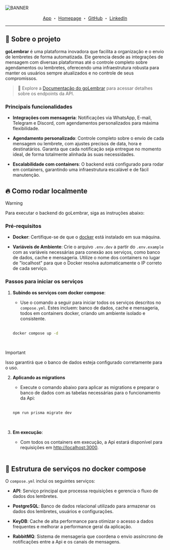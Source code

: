 ![BANNER](https://i.ibb.co/VJSdkHn/golembrar.png)

<p align="center">
<a href="https://app.golembrar.com" target="_blank">App</a>
・
<a href="https://golembrar.com" target="_blank">Homepage</a>
・
<a href="https://github.com/goLembrar" target="_blank">GitHub</a>
・
<a href="https://www.linkedin.com/company/golembrar" target="_blank">LinkedIn</a>
</p>

---

## 💭 Sobre o projeto

**goLembrar** é uma plataforma inovadora que facilita a organização e o envio de lembretes de forma automatizada. Ele gerencia desde as integrações de mensagem com diversas plataformas até o controle completo sobre agendamentos ou lembretes, oferecendo uma infraestrutura robusta para manter os usuários sempre atualizados e no controle de seus compromissos.

> 📜 Explore a [Documentação do goLembrar](https://api.golembrar.com) para acessar detalhes sobre os endpoints da API.

### Principais funcionalidades

- **Integrações com mensageria**: Notificações via WhatsApp, E-mail, Telegram e Discord, com agendamentos personalizados para máxima flexibilidade.

- **Agendamento personalizado**: Controle completo sobre o envio de cada mensagem ou lembrete, com ajustes precisos de data, hora e destinatários. Garanta que cada notificação seja entregue no momento ideal, de forma totalmente alinhada às suas necessidades.

- **Escalabilidade com containers**: O backend está configurado para rodar em containers, garantindo uma infraestrutura escalável e de fácil manutenção.

## 🔥 Como rodar localmente

> [!WARNING]
> Para executar o backend do goLembrar, siga as instruções abaixo:

### Pré-requisitos

- **Docker**: Certifique-se de que o [docker](https://www.docker.com/get-started) está instalado em sua máquina.

- **Variáveis de Ambiente**: Crie o arquivo `.env.dev` a partir do `.env.example` com as variáveis necessárias para conexão aos serviços, como banco de dados, cache e mensageria. Utilize o nome dos containers no lugar de "localhost" para que o Docker resolva automaticamente o IP correto de cada serviço.

### Passos para iniciar os serviços

1. **Subindo os serviços com docker compose**:

   - Use o comando a seguir para iniciar todos os serviços descritos no `compose.yml`. Estes incluem: banco de dados, cache e mensageria, todos em containers docker, criando um ambiente isolado e consistente.

   <br>

   ```sh
   docker compose up -d
   ```

   <br>

> [!IMPORTANT]
> Isso garantirá que o banco de dados esteja configurado corretamente para o uso.

2. **Aplicando as migrations**

   - Execute o comando abaixo para aplicar as migrations e preparar o banco de dados com as tabelas necessárias para o funcionamento da Api:
   
   <br>

   ```sh
   npm run prisma migrate dev
   ```

   <br>

3. **Em execução**:

   - Com todos os containers em execução, a Api estará disponível para requisições em [http://localhost:3000](http://localhost:3000).

   <br>

## 🚀 Estrutura de serviços no docker compose

O `compose.yml` inclui os seguintes serviços:

- **API**: Serviço principal que processa requisições e gerencia o fluxo de dados dos lembretes.

- **PostgreSQL**: Banco de dados relacional utilizado para armazenar os dados dos lembretes, usuários e configurações.

- **KeyDB**: Cache de alta performance para otimizar o acesso a dados frequentes e melhorar a performance geral da aplicação.

- **RabbitMQ**: Sistema de mensageria que coordena o envio assíncrono de notificações entre a Api e os canais de mensagens.
